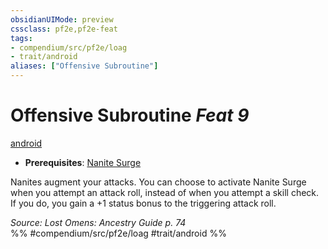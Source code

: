 ```yaml
---
obsidianUIMode: preview
cssclass: pf2e,pf2e-feat
tags:
- compendium/src/pf2e/loag
- trait/android
aliases: ["Offensive Subroutine"]
---
```

# Offensive Subroutine  *Feat 9*  
[android](../../Rules/traits/android-loag.md)  

- **Prerequisites**: [Nanite Surge](nanite-surge-loag.md)

Nanites augment your attacks. You can choose to activate Nanite Surge when you attempt an attack roll, instead of when you attempt a skill check. If you do, you gain a +1 status bonus to the triggering attack roll.

*Source: Lost Omens: Ancestry Guide p. 74*  
%% #compendium/src/pf2e/loag #trait/android %%